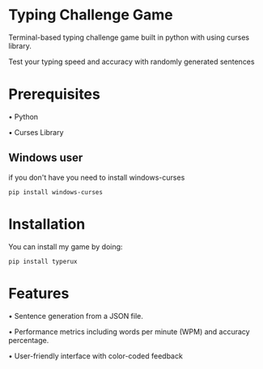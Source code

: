 # Typing Challenge Game
Terminal-based typing challenge game built in python with using curses library.

Test your typing speed and accuracy with randomly generated sentences

# Prerequisites
  • Python 
  
  • Curses Library 
  ## Windows user
  if you don't have you need to install windows-curses


    pip install windows-curses
# Installation
 You can install my game by doing:


    pip install typerux
# Features

 • Sentence generation from a JSON file.

 • Performance metrics including words per minute (WPM) and accuracy percentage.
 
 • User-friendly interface with color-coded feedback
  
